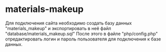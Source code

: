 # materials-makeup

Для подключения сайта необходимо создать базу данных "materials_makeup" и экспортировать в неё файл "database/materials_makeup.sql"
После этого в файле "php/config.php" отредактировать логин и пароль пользователя для подключения к базе данных.
